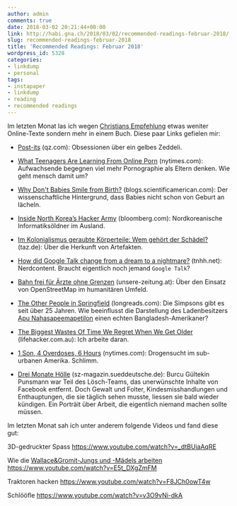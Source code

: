 ```yaml
---
author: admin
comments: true
date: 2018-03-02 20:21:44+00:00
link: http://habi.gna.ch/2018/03/02/recommended-readings-februar-2018/
slug: recommended-readings-februar-2018
title: 'Recommended Readings: Februar 2018'
wordpress_id: 5328
categories:
- linkdump
- personal
tags:
- instapaper
- linkdump
- reading
- recommended readings
---
```


Im letzten Monat las ich wegen [Christians Empfehlung](https://hymnos.existenz.ch/2018/01/18/kurzkritik-cixin-liu-the-three-body-problem/) etwas weniter Online-Texte sondern mehr in einem Buch. Diese paar Links gefielen mir:





  * [Post-its](https://qz.com/email/quartz-obsession/1209896/) (qz.com): Obsessionen über ein gelbes Zeddeli.


  * [What Teenagers Are Learning From Online Porn](https://www.nytimes.com/2018/02/07/magazine/teenagers-learning-online-porn-literacy-sex-education.html) (nytimes.com): Aufwachsende begegnen viel mehr Pornographie als Eltern denken. Wie geht mensch damit um?


  * [Why Don't Babies Smile from Birth?](https://blogs.scientificamerican.com/observations/why-dont-babies-smile-from-birth/) (blogs.scientificamerican.com): Der wissenschaftliche Hintergrund, dass Babies nicht schon von Geburt an lächeln.


  * [Inside North Korea’s Hacker Army](https://www.bloomberg.com/news/features/2018-02-07/inside-kim-jong-un-s-hacker-army) (bloomberg.com): Nordkoreanische Informatiksöldner im Ausland.


  * [Im Kolonialismus geraubte Körperteile: Wem gehört der Schädel?](http://www.taz.de/!5479447/) (taz.de): Über die Herkunft von Artefakten.


  * [How did Google Talk change from a dream to a nightmare?](https://www.tnhh.net/posts/google-talk.html) (tnhh.net): Nerdcontent. Braucht eigentlich noch jemand `Google Talk`?


  * [Bahn frei für Ärzte ohne Grenzen](https://www.unsere-zeitung.at/2018/01/31/bahn-frei-fuer-aerzte-ohne-grenzen/) (unsere-zeitung.at): Über den Einsatz von OpenStreetMap im humanitären Umfeld.


  * [The Other People in Springfield](https://longreads.com/2017/12/29/the-other-people-in-springfield/) (longreads.com): Die Simpsons gibt es seit über 25 Jahren. Wie beeinflusst die Darstellung des Ladenbesitzers [Apu Nahasapeemapetilon](https://en.wikipedia.org/wiki/Apu_Nahasapeemapetilon) einen echten Bangladesh-Amerikaner?


  * [The Biggest Wastes Of Time We Regret When We Get Older](https://www.lifehacker.com.au/2018/01/the-biggest-wastes-of-time-we-regret-when-we-get-older/) (lifehacker.com.au): Ich arbeite daran.


  * [1 Son, 4 Overdoses, 6 Hours](https://www.nytimes.com/2018/01/21/us/opioid-addiction-treatment-families.html) (nytimes.com): Drogensucht im sub-urbanen Amerika. Schlimm.


  * [Drei Monate Hölle](http://sz-magazin.sueddeutsche.de/texte/anzeigen/46817) (sz-magazin.sueddeutsche.de): Burcu Gültekin Punsmann war Teil des Lösch-Teams, das unerwünschte Inhalte von Facebook entfernt. Doch Gewalt und Folter, Kindesmisshandlungen und Enthauptungen, die sie täglich sehen musste, liessen sie bald wieder kündigen. Ein Porträit über Arbeit, die eigentlich niemand machen sollte müssen.



Im letzten Monat sah ich unter anderem folgende Videos und fand diese gut:

3D-gedruckter Spass
https://www.youtube.com/watch?v=_dtBUiaAqRE

Wie die [Wallace&Gromit-Jungs und -Mädels arbeiten](http://www.aardman.com/)
https://www.youtube.com/watch?v=E5t_DXgZmFM

Traktoren hacken
https://www.youtube.com/watch?v=F8JCh0owT4w

Schlööfle
https://www.youtube.com/watch?v=v3O9vNi-dkA
